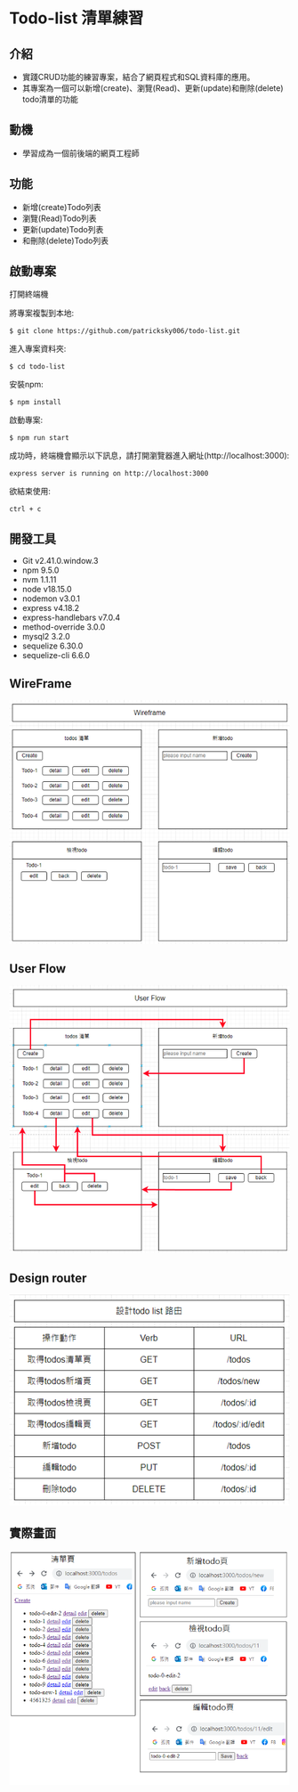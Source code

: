 # Todo-list 清單練習 

## 介紹

- 實踐CRUD功能的練習專案，結合了網頁程式和SQL資料庫的應用。
- 其專案為一個可以新增(create)、瀏覽(Read)、更新(update)和刪除(delete) todo清單的功能

## 動機
- 學習成為一個前後端的網頁工程師

  
## 功能

* 新增(create)Todo列表
* 瀏覽(Read)Todo列表
* 更新(update)Todo列表
* 和刪除(delete)Todo列表


## 啟動專案 
打開終端機

將專案複製到本地:
```
$ git clone https://github.com/patricksky006/todo-list.git
```
進入專案資料夾:
```
$ cd todo-list
```
安裝npm:
```
$ npm install
```
啟動專案:
```
$ npm run start
```
成功時，終端機會顯示以下訊息，請打開瀏覽器進入網址(http://localhost:3000):
```
express server is running on http://localhost:3000
```
欲結束使用:
```
ctrl + c
```
## 開發工具
* Git v2.41.0.window.3
* npm 9.5.0
* nvm 1.1.11
* node v18.15.0
* nodemon v3.0.1
* express v4.18.2
* express-handlebars v7.0.4
* method-override 3.0.0
* mysql2 3.2.0
* sequelize 6.30.0
* sequelize-cli 6.6.0

## WireFrame
![image](https://github.com/patricksky006/todo-list/blob/241d016694548ca808cd033feb94bbf07232e417/PrintScreen/Wireframe.png)

## User Flow
![image](https://github.com/patricksky006/todo-list/blob/241d016694548ca808cd033feb94bbf07232e417/PrintScreen/UserFlow.png)

## Design router
![image](https://github.com/patricksky006/todo-list/blob/241d016694548ca808cd033feb94bbf07232e417/PrintScreen/DesignRouter.png)

## 實際畫面
![image](https://github.com/patricksky006/todo-list/blob/241d016694548ca808cd033feb94bbf07232e417/PrintScreen/view.png)
